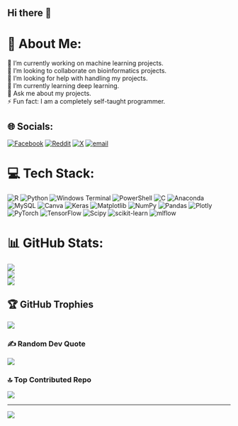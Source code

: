 ## Hi there 👋

# 💫 About Me:
🔭 I’m currently working on machine learning projects.<br>👯 I’m looking to collaborate on bioinformatics projects.<br>🤝 I’m looking for help with handling my projects.<br>🌱 I’m currently learning deep learning.<br>💬 Ask me about my projects.<br>⚡ Fun fact: I am a completely self-taught programmer.


## 🌐 Socials:
[![Facebook](https://img.shields.io/badge/Facebook-%231877F2.svg?logo=Facebook&logoColor=white)](https://facebook.com/@armanpr10) [![Reddit](https://img.shields.io/badge/Reddit-%23FF4500.svg?logo=Reddit&logoColor=white)](https://reddit.com/user/Kitchen-Dragonfly-24) [![X](https://img.shields.io/badge/X-black.svg?logo=X&logoColor=white)](https://x.com/@ArmanPr10) [![email](https://img.shields.io/badge/Email-D14836?logo=gmail&logoColor=white)](mailto:armanpr0710goat@gmail.com) 

# 💻 Tech Stack:
![R](https://img.shields.io/badge/r-%23276DC3.svg?style=for-the-badge&logo=r&logoColor=white) ![Python](https://img.shields.io/badge/python-3670A0?style=for-the-badge&logo=python&logoColor=ffdd54) ![Windows Terminal](https://img.shields.io/badge/Windows%20Terminal-%234D4D4D.svg?style=for-the-badge&logo=windows-terminal&logoColor=white) ![PowerShell](https://img.shields.io/badge/PowerShell-%235391FE.svg?style=for-the-badge&logo=powershell&logoColor=white) ![C](https://img.shields.io/badge/c-%2300599C.svg?style=for-the-badge&logo=c&logoColor=white) ![Anaconda](https://img.shields.io/badge/Anaconda-%2344A833.svg?style=for-the-badge&logo=anaconda&logoColor=white) ![MySQL](https://img.shields.io/badge/mysql-4479A1.svg?style=for-the-badge&logo=mysql&logoColor=white) ![Canva](https://img.shields.io/badge/Canva-%2300C4CC.svg?style=for-the-badge&logo=Canva&logoColor=white) ![Keras](https://img.shields.io/badge/Keras-%23D00000.svg?style=for-the-badge&logo=Keras&logoColor=white) ![Matplotlib](https://img.shields.io/badge/Matplotlib-%23ffffff.svg?style=for-the-badge&logo=Matplotlib&logoColor=black) ![NumPy](https://img.shields.io/badge/numpy-%23013243.svg?style=for-the-badge&logo=numpy&logoColor=white) ![Pandas](https://img.shields.io/badge/pandas-%23150458.svg?style=for-the-badge&logo=pandas&logoColor=white) ![Plotly](https://img.shields.io/badge/Plotly-%233F4F75.svg?style=for-the-badge&logo=plotly&logoColor=white) ![PyTorch](https://img.shields.io/badge/PyTorch-%23EE4C2C.svg?style=for-the-badge&logo=PyTorch&logoColor=white) ![TensorFlow](https://img.shields.io/badge/TensorFlow-%23FF6F00.svg?style=for-the-badge&logo=TensorFlow&logoColor=white) ![Scipy](https://img.shields.io/badge/SciPy-%230C55A5.svg?style=for-the-badge&logo=scipy&logoColor=%white) ![scikit-learn](https://img.shields.io/badge/scikit--learn-%23F7931E.svg?style=for-the-badge&logo=scikit-learn&logoColor=white) ![mlflow](https://img.shields.io/badge/mlflow-%23d9ead3.svg?style=for-the-badge&logo=numpy&logoColor=blue)
# 📊 GitHub Stats:
![](https://github-readme-stats.vercel.app/api?username=arman10pourmoghim&theme=dark&hide_border=false&include_all_commits=true&count_private=true)<br/>
![](https://nirzak-streak-stats.vercel.app/?user=arman10pourmoghim&theme=dark&hide_border=false)<br/>
![](https://github-readme-stats.vercel.app/api/top-langs/?username=arman10pourmoghim&theme=dark&hide_border=false&include_all_commits=true&count_private=true&layout=compact)

## 🏆 GitHub Trophies
![](https://github-profile-trophy.vercel.app/?username=arman10pourmoghim&theme=radical&no-frame=false&no-bg=true&margin-w=4)

### ✍️ Random Dev Quote
![](https://quotes-github-readme.vercel.app/api?type=horizontal&theme=radical)

### 🔝 Top Contributed Repo
![](https://github-contributor-stats.vercel.app/api?username=arman10pourmoghim&limit=5&theme=dark&combine_all_yearly_contributions=true)

---
[![](https://visitcount.itsvg.in/api?id=arman10pourmoghim&icon=0&color=0)](https://visitcount.itsvg.in)

<!-- Proudly created with GPRM ( https://gprm.itsvg.in ) -->
